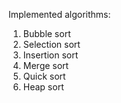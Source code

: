 

Implemented algorithms:
1) Bubble sort
2) Selection sort
3) Insertion sort
4) Merge sort
5) Quick sort
6) Heap sort



